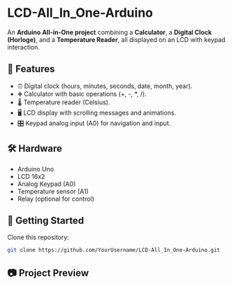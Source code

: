 # LCD-All_In_One-Arduino  

An **Arduino All-in-One project** combining a **Calculator**, a **Digital Clock (Horloge)**, and a **Temperature Reader**, all displayed on an LCD with keypad interaction.  

## 📌 Features
- ⏰ Digital clock (hours, minutes, seconds, date, month, year).  
- ➕ Calculator with basic operations (+, -, *, /).  
- 🌡️ Temperature reader (Celsius).  
- 🖥️ LCD display with scrolling messages and animations.  
- 🎛️ Keypad analog input (A0) for navigation and input.  

## 🛠️ Hardware
- Arduino Uno  
- LCD 16x2  
- Analog Keypad (A0)  
- Temperature sensor (A1)  
- Relay (optional for control)  

## 🚀 Getting Started
 Clone this repository:  
   ```bash
   git clone https://github.com/YourUsername/LCD-All_In_One-Arduino.git
  ```
## 📷 Project Preview
